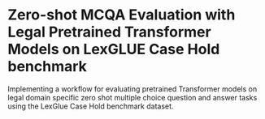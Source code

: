 # Zero-shot MCQA Evaluation with Legal Pretrained Transformer Models on LexGLUE Case Hold benchmark
Implementing a workflow for evaluating pretrained Transformer models on legal domain specific zero shot multiple choice question and answer tasks using the LexGlue Case Hold benchmark dataset. 

